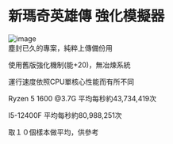 # 新瑪奇英雄傳 強化模擬器
![image](https://i.imgur.com/VGYyiWO.png)  
塵封已久的專案，純粹上傳備份用

使用舊版強化機制(能+20)，無冶煉系統

運行速度依照CPU單核心性能而有所不同

Ryzen 5 1600 @3.7G 平均每秒約43,734,419次

I5-12400F 平均每秒約80,988,251次

取１０個樣本做平均，供參考

